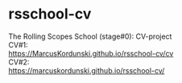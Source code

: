 # rsschool-cv
The Rolling Scopes School (stage#0): CV-project <br>
CV#1:<br>
https://MarcusKordunski.github.io/rsschool-cv/cv <br>
CV#2:<br>
https://marcuskordunski.github.io/rsschool-cv/